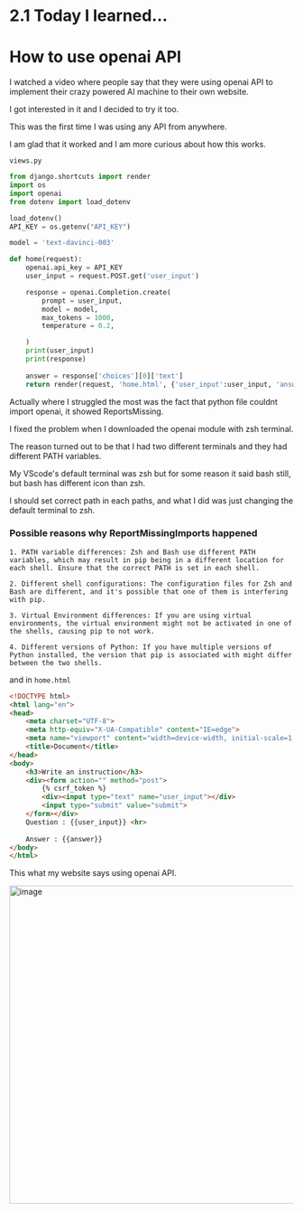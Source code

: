 # 2.1 Today I learned...

# How to use openai API

I watched a video where people say that they were using openai API to implement their crazy powered AI machine to their own website.

I got interested in it and I decided to try it too.

This was the first time I was using any API from anywhere.

I am glad that it worked and I am more curious about how this works.

`views.py`

```py
from django.shortcuts import render
import os
import openai
from dotenv import load_dotenv

load_dotenv()
API_KEY = os.getenv("API_KEY")

model = 'text-davinci-003'

def home(request):
    openai.api_key = API_KEY
    user_input = request.POST.get('user_input')

    response = openai.Completion.create(
        prompt = user_input,
        model = model,
        max_tokens = 1000,
        temperature = 0.2,

    )   
    print(user_input)
    print(response)
    
    answer = response['choices'][0]['text']
    return render(request, 'home.html', {'user_input':user_input, 'answer':answer})
```

Actually where I struggled the most was the fact that python file couldnt import openai, it showed ReportsMissing.

I fixed the problem when I downloaded the openai module with zsh terminal.

The reason turned out to be that I had two different terminals and they had different PATH variables.

My VScode's default terminal was zsh but for some reason it said bash still, but bash has different icon than zsh.

I should set correct path in each paths, and what I did was just changing the default terminal to zsh.

### Possible reasons why ReportMissingImports happened

```
1. PATH variable differences: Zsh and Bash use different PATH variables, which may result in pip being in a different location for each shell. Ensure that the correct PATH is set in each shell.

2. Different shell configurations: The configuration files for Zsh and Bash are different, and it's possible that one of them is interfering with pip.

3. Virtual Environment differences: If you are using virtual environments, the virtual environment might not be activated in one of the shells, causing pip to not work.

4. Different versions of Python: If you have multiple versions of Python installed, the version that pip is associated with might differ between the two shells.
```

and in `home.html` 


```html
<!DOCTYPE html>
<html lang="en">
<head>
    <meta charset="UTF-8">
    <meta http-equiv="X-UA-Compatible" content="IE=edge">
    <meta name="viewport" content="width=device-width, initial-scale=1.0">
    <title>Document</title>
</head>
<body>
    <h3>Write an instruction</h3>
    <div><form action="" method="post">
        {% csrf_token %}
        <div><input type="text" name="user_input"></div>
        <input type="submit" value="submit">
    </form></div>
    Question : {{user_input}} <hr>
    
    Answer : {{answer}}
</body>
</html>
```

This what my website says using openai API.

<img width="563" alt="image" src="https://user-images.githubusercontent.com/96529477/216231696-28952e60-a995-4407-815e-c3e737bd220d.png">
